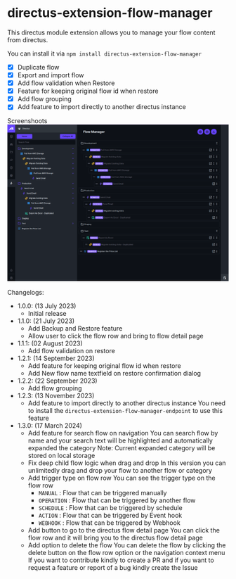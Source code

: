# directus-extension-flow-manager
This directus module extension allows you to manage your flow content from directus.

You can install it via ``npm install directus-extension-flow-manager``

- [x] Duplicate flow
- [x] Export and import flow
- [x] Add flow validation when Restore
- [x] Feature for keeping original flow id when restore
- [x] Add flow grouping
- [x] Add feature to import directly to another directus instance

Screenshoots
![Latest Screenshot](https://raw.githubusercontent.com/baguse/directus-extension-flow-manager/101d0356d40602b11d1a2dfb1cc025224cf79fee/screenshoots/Screenshot_20240317_123438.png)

Changelogs:
- 1.0.0: (13 July 2023)
  * Initial release
- 1.1.0: (21 July 2023)
  * Add Backup and Restore feature
  * Allow user to click the flow row and bring to flow detail page
- 1.1.1: (02 August 2023)
  * Add flow validation on restore
- 1.2.1: (14 September 2023)
  * Add feature for keeping original flow id when restore
  * Add New flow name textfield on restore confirmation dialog
- 1.2.2: (22 September 2023)
  * Add flow grouping
- 1.2.3: (13 November 2023)
  * Add feature to import directly to another directus instance
    You need to install the `directus-extension-flow-manager-endpoint` to use this feature
- 1.3.0: (17 March 2024)
  * Add feature for search flow on navigation
    You can search flow by name and your search text will be highlighted and automatically expanded the category
    Note: Current expanded category will be stored on local storage
  * Fix deep child flow logic when drag and drop
    In this version you can unlimitedly drag and drop your flow to another flow or category
  * Add trigger type on flow row
    You can see the trigger type on the flow row
    - `MANUAL` : Flow that can be triggered manually
    - `OPERATION` : Flow that can be triggered by another flow
    - `SCHEDULE` : Flow that can be triggered by schedule
    - `ACTION` : Flow that can be triggered by Event hook
    - `WEBHOOK` : Flow that can be triggered by Webhook
  * Add button to go to the directus flow detail page
    You can click the flow row and it will bring you to the directus flow detail page
  * Add option to delete the flow
    You can delete the flow by clicking the delete button on the flow row option or the navigation context menu
If you want to contribute kindly to create a PR and if you want to request a feature or report of a bug kindly create the Issue
